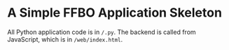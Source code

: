 # A Simple FFBO Application Skeleton 

All Python application code is in `/.py`. The backend is called from JavaScript, which is in `/web/index.html`.
